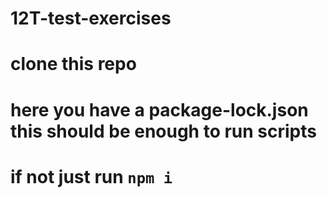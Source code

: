 # 12T-test-exercises
# clone this repo
# here you have a package-lock.json this should be enough to run scripts
# if not just run `npm i`
